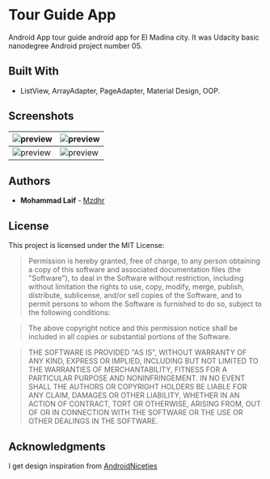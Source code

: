 # Tour Guide App
Android App tour guide android app for El Madina city. It was Udacity basic nanodegree Android project number 05.

## Built With
* ListView, ArrayAdapter, PageAdapter, Material Design, OOP.

## Screenshots
| ![preview](../master/preview.jpg "Tour Guide App")  | ![preview](../master/preview2.png "Tour Guide App")  |
|---------------|----------------|
| ![preview](../master/preview3.png "Tour Guide App")    |   ![preview](../master/preview4.png "Tour Guide App")   |


## Authors
* **Mohammad Laif** - [Mzdhr](https://mzdhr.com)

## License

This project is licensed under the MIT License:

> Permission is hereby granted, free of charge, to any person obtaining a copy of this software and associated documentation files (the "Software"), to deal in the Software without restriction, including without limitation the rights to use, copy, modify, merge, publish, distribute, sublicense, and/or sell copies of the Software, and to permit persons to whom the Software is furnished to do so, subject to the following conditions:

> The above copyright notice and this permission notice shall be included in all copies or substantial portions of the Software.

> THE SOFTWARE IS PROVIDED "AS IS", WITHOUT WARRANTY OF ANY KIND, EXPRESS OR IMPLIED, INCLUDING BUT NOT LIMITED TO THE WARRANTIES OF MERCHANTABILITY, FITNESS FOR A PARTICULAR PURPOSE AND NONINFRINGEMENT. IN NO EVENT SHALL THE AUTHORS OR COPYRIGHT HOLDERS BE LIABLE FOR ANY CLAIM, DAMAGES OR OTHER LIABILITY, WHETHER IN AN ACTION OF CONTRACT, TORT OR OTHERWISE, ARISING FROM, OUT OF OR IN CONNECTION WITH THE SOFTWARE OR THE USE OR OTHER DEALINGS IN THE SOFTWARE.


## Acknowledgments
I get design inspiration from [AndroidNiceties](http://androidniceties.tumblr.com/)
